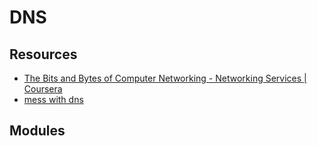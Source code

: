 DNS
===

Resources
---

- [The Bits and Bytes of Computer Networking - Networking Services | Coursera][1]
- [mess with dns][2]

<!-- Links -->
[1]: https://www.coursera.org/learn/computer-networking/home/week/4
[2]: https://messwithdns.net/

<!-- Links end -->


Modules
---

